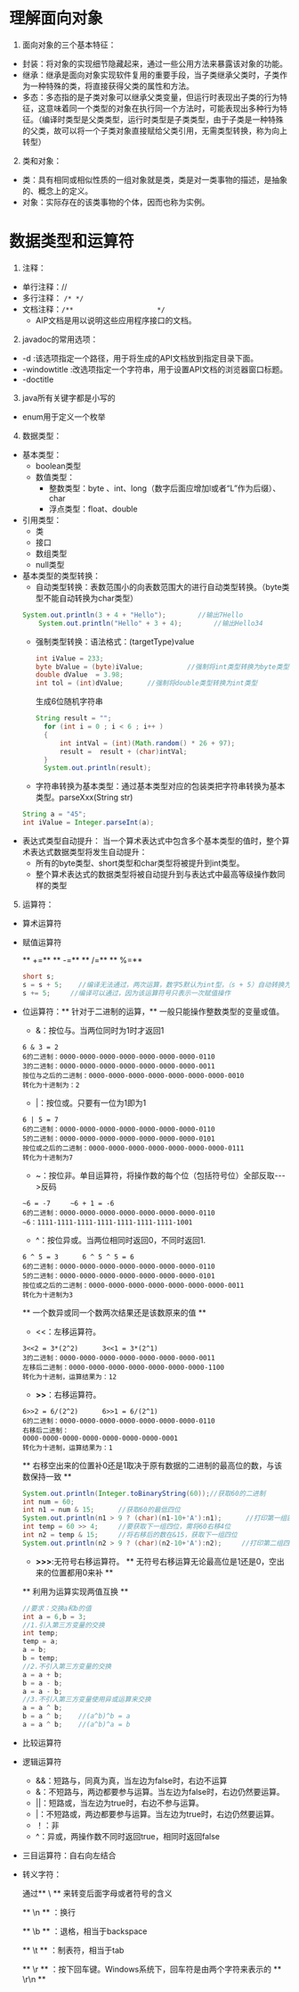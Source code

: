 # 理解面向对象
1. 面向对象的三个基本特征：
  * 封装：将对象的实现细节隐藏起来，通过一些公用方法来暴露该对象的功能。
  * 继承：继承是面向对象实现软件复用的重要手段，当子类继承父类时，子类作为一种特殊的类，将直接获得父类的属性和方法。
  * 多态：多态指的是子类对象可以继承父类变量，但运行时表现出子类的行为特征，这意味着同一个类型的对象在执行同一个方法时，可能表现出多种行为特征。（编译时类型是父类类型，运行时类型是子类类型，由于子类是一种特殊的父类，故可以将一个子类对象直接赋给父类引用，无需类型转换，称为向上转型）
2. 类和对象：
  * 类：具有相同或相似性质的一组对象就是类，类是对一类事物的描述，是抽象的、概念上的定义。
  * 对象：实际存在的该类事物的个体，因而也称为实例。

# 数据类型和运算符
1. 注释：
  * 单行注释：//
  * 多行注释：
  `/*
  */
  `
  * 文档注释：`/**                     */`
    * AIP文档是用以说明这些应用程序接口的文档。
2. javadoc的常用选项：
  * -d <directory> :该选项指定一个路径，用于将生成的API文档放到指定目录下面。
  * -windowtitle <text> :改选项指定一个字符串，用于设置API文档的浏览器窗口标题。
  * -doctitle <html>
3. java所有关键字都是小写的
  * enum用于定义一个枚举
4. 数据类型：
 * 基本类型：
    * boolean类型
    * 数值类型：
        + 整数类型：byte 、int、long（数字后面应增加l或者“L”作为后缀）、char
        + 浮点类型：float、double
 * 引用类型：
      * 类
      * 接口
      * 数组类型
      * null类型
 * 基本类型的类型转换：
    * 自动类型转换：表数范围小的向表数范围大的进行自动类型转换。（byte类型不能自动转换为char类型）
    ```Java
    System.out.println(3 + 4 + "Hello");		//输出7Hello
		System.out.println("Hello" + 3 + 4);		//输出Hello34
    ```
    * 强制类型转换：语法格式：(targetType)value

      ```Java
      int iValue = 233;
      byte bValue = (byte)iValue;			//强制将int类型转换为byte类型
      double dValue  = 3.98;
      int tol = (int)dValue;      //强制将double类型转换为int类型
      ```
      生成6位随机字符串
      ```Java
      String result = "";
  		for (int i = 0 ; i < 6 ; i++ )
  		{
  			int intVal = (int)(Math.random() * 26 + 97);
  			result =  result + (char)intVal;
  		}
  		System.out.println(result);
      ```
    * 字符串转换为基本类型：通过基本类型对应的包装类把字符串转换为基本类型。parseXxx(String str)
    ```Java
    String a = "45";
    int iValue = Integer.parseInt(a);
    ```
 * 表达式类型自动提升：
   当一个算术表达式中包含多个基本类型的值时，整个算术表达式数据类型将发生自动提升：
      * 所有的byte类型、short类型和char类型将被提升到int类型。
      * 整个算术表达式的数据类型将被自动提升到与表达式中最高等级操作数同样的类型
5. 运算符：
  * 算术运算符
  * 赋值运算符

    ** +=**   ** -=** ** /=** ** %=**   
    ```Java
    short s;
    s = s + 5;    //编译无法通过，两次运算，数字5默认为int型，（s + 5）自动转换为整型，必须使用强转  s = (int)(s + 5);
    s += 5;     //编译可以通过，因为该运算符号只表示一次赋值操作
    ```
  * 位运算符：** 针对于二进制的运算，** 一般只能操作整数类型的变量或值。
      * &：按位与。当两位同时为1时才返回1
      ```
      6 & 3 = 2
      6的二进制：0000-0000-0000-0000-0000-0000-0000-0110
      3的二进制：0000-0000-0000-0000-0000-0000-0000-0011
      按位与之后的二进制：0000-0000-0000-0000-0000-0000-0000-0010
      转化为十进制为：2
      ```
      * |：按位或。只要有一位为1即为1
      ```
      6 | 5 = 7
      6的二进制：0000-0000-0000-0000-0000-0000-0000-0110
      5的二进制：0000-0000-0000-0000-0000-0000-0000-0101
      按位或之后的二进制：0000-0000-0000-0000-0000-0000-0000-0111
      转化为十进制为7
      ```
      * ~：按位非。单目运算符，将操作数的每个位（包括符号位）全部反取--->反码
      ```
      ~6 = -7     ~6 + 1 = -6
      6的二进制：0000-0000-0000-0000-0000-0000-0000-0110
      ~6：1111-1111-1111-1111-1111-1111-1111-1001
      ```
      * ^：按位异或。当两位相同时返回0，不同时返回1.
      ```
      6 ^ 5 = 3      6 ^ 5 ^ 5 = 6
      6的二进制：0000-0000-0000-0000-0000-0000-0000-0110
      5的二进制：0000-0000-0000-0000-0000-0000-0000-0101
      按位或之后的二进制：0000-0000-0000-0000-0000-0000-0000-0011
      转化为十进制为3
      ```
      ** 一个数异或同一个数两次结果还是该数原来的值 **
      * <<：左移运算符。
      ```
      3<<2 = 3*(2^2)      3<<1 = 3*(2^1)
      3的二进制：0000-0000-0000-0000-0000-0000-0000-0011
      左移后二进制：0000-0000-0000-0000-0000-0000-0000-1100
      转化为十进制，运算结果为：12
      ```
      * **>>**：右移运算符。
      ```
      6>>2 = 6/(2^2)      6>>1 = 6/(2^1)
      6的二进制：0000-0000-0000-0000-0000-0000-0000-0110
      右移后二进制：
      0000-0000-0000-0000-0000-0000-0000-0001
      转化为十进制，运算结果为：1
      ```
      ** 右移空出来的位置补0还是1取决于原有数据的二进制的最高位的数，与该数保持一致 **
      ```Java
      System.out.println(Integer.toBinaryString(60));//获取60的二进制
      int num = 60;
      int n1 = num & 15;      //获取60的最低四位
      System.out.println(n1 > 9 ? (char)(n1-10+'A'):n1);      //打印第一组四位对应的16进制
      int temp = 60 >> 4;     //要获取下一组四位，需将60右移4位
      int n2 = temp & 15;     //将右移后的数在&15，获取下一组四位
      System.out.println(n2 > 9 ? (char)(n2-10+'A'):n2);     //打印第二组四位对应的16进制
      ```
      * **>>>**:无符号右移运算符。
      ** 无符号右移运算无论最高位是1还是0，空出来的位置都用0来补 **

      ** 利用为运算实现两值互换 **
      ```Java
      //要求：交换a和b的值
      int a = 6,b = 3; 
      //1.引入第三方变量的交换
      int temp;
      temp = a;
      a = b;
      b = temp;
      //2.不引入第三方变量的交换
      a = a + b;
      b = a - b;
      a = a - b;
      //3.不引入第三方变量使用异或运算来交换
      a = a ^ b;
      b = a ^ b;    //(a^b)^b = a
      a = a ^ b;    //(a^b)^a = b
      ```
      
   * 比较运算符
   * 逻辑运算符
      * &&：短路与，同真为真，当左边为false时，右边不运算
      * &：不短路与，两边都要参与运算。当左边为false时，右边仍然要运算。
      * ||：短路或，当左边为true时，右边不参与运算。
      * |：不短路或，两边都要参与运算。当左边为true时，右边仍然要运算。
      * ！：非
      * ^：异或，两操作数不同时返回true，相同时返回false
  * 三目运算符：自右向左结合
  + 转义字符：

    通过** \ ** 来转变后面字母或者符号的含义

    ** \n ** ：换行

    ** \b ** ：退格，相当于backspace

    ** \t ** ：制表符，相当于tab

    ** \r ** ：按下回车键。Windows系统下，回车符是由两个字符来表示的 ** \r\n **